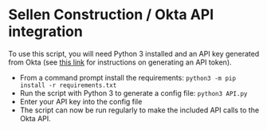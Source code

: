 # Sellen Construction / Okta API integration

To use this script, you will need Python 3 installed and an API key generated from Okta (see [this link](https://developer.okta.com/docs/guides/create-an-api-token/create-the-token/) for instructions on generating an API token).

- From a command prompt install the requirements: `python3 -m pip install -r requirements.txt`
- Run the script with Python 3 to generate a config file: `python3 API.py`
- Enter your API key into the config file
- The script can now be run regularly to make the included API calls to the Okta API.
